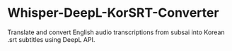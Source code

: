 # Whisper-DeepL-KorSRT-Converter
Translate and convert English audio transcriptions from subsai into Korean .srt subtitles using DeepL API.
